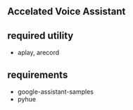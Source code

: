 ## Accelated Voice Assistant

## required utility
- aplay, arecord

## requirements
- google-assistant-samples
- pyhue
